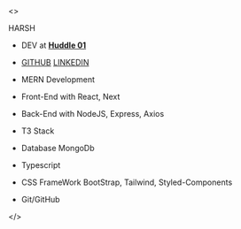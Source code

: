 <> 

   HARSH 
   
 - DEV at **[Huddle 01](https://huddle01.com/)**

- [GITHUB](https://github.com/harry-sketch)
[LINKEDIN](https://www.linkedin.com/in/harsh-vardhan-bisht-9600b0209/)

- MERN Development 
- Front-End with React, Next 
- Back-End with NodeJS, Express, Axios 
- T3 Stack
- Database MongoDb
- Typescript
- CSS FrameWork BootStrap, Tailwind, Styled-Components
- Git/GitHub 

</>
